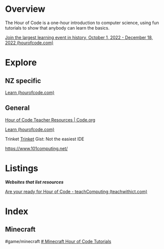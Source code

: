 
# Overview

The Hour of Code is a one-hour introduction to computer science, using fun tutorials to show that anybody can learn the basics.

[Join the largest learning event in history, October 1, 2022 - December 18, 2022 (hourofcode.com)](https://hourofcode.com/nz)


# Explore



## NZ specific
[Learn (hourofcode.com)](https://hourofcode.com/nz/learn)

## General

[Hour of Code Teacher Resources | Code.org](https://code.org/hourofcode/overview)

[Learn (hourofcode.com)](https://hourofcode.com/us/learn?student_experience=comfortable)

Trinket
[Trinket](https://hourofpython.trinket.io/python-challenges#/string-challenges/lowercase-challenge)
Gist: Not the easiest IDE

https://www.101computing.net/

# Listings

***Websites that list resources***


[Are your ready for Hour of Code - teachComputing (teachwithict.com)](https://www.teachwithict.com/hour-of-code.html)






# Index


## Minecraft
#game/minecraft 
[# Minecraft Hour of Code Tutorials](https://code.org/minecraft)



